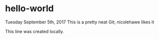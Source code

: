 # hello-world
Tuesday September 5th, 2017
This is a pretty neat Git; nicolehawe likes it

This line was created locally. 